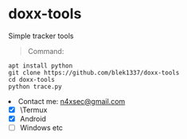 # doxx-tools
Simple tracker tools

> Command:

```
apt install python
git clone https://github.com/blek1337/doxx-tools
cd doxx-tools
python trace.py
```
<li> Contact me: <a href="mailto:n4xsec@gmail.com">n4xsec@gmail.com</a>

- [x] \Termux
- [x] Android
- [ ] Windows etc
